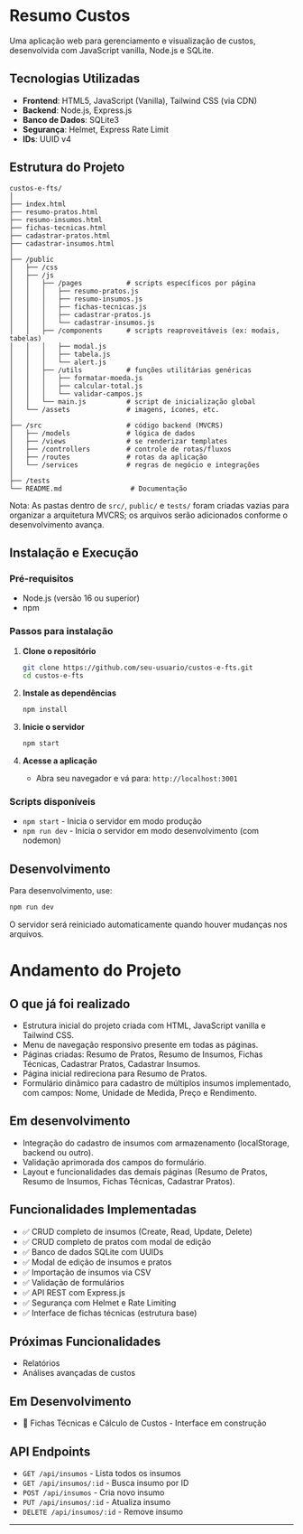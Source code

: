 # Resumo Custos

Uma aplicação web para gerenciamento e visualização de custos, desenvolvida com JavaScript vanilla, Node.js e SQLite.

## Tecnologias Utilizadas

- **Frontend**: HTML5, JavaScript (Vanilla), Tailwind CSS (via CDN)
- **Backend**: Node.js, Express.js
- **Banco de Dados**: SQLite3
- **Segurança**: Helmet, Express Rate Limit
- **IDs**: UUID v4

## Estrutura do Projeto

```
custos-e-fts/
│
├── index.html
├── resumo-pratos.html
├── resumo-insumos.html
├── fichas-tecnicas.html
├── cadastrar-pratos.html
├── cadastrar-insumos.html
│
├── /public
│   ├── /css
│   ├── /js
│   │   ├── /pages           # scripts específicos por página
│   │   │   ├── resumo-pratos.js
│   │   │   ├── resumo-insumos.js
│   │   │   ├── fichas-tecnicas.js
│   │   │   ├── cadastrar-pratos.js
│   │   │   └── cadastrar-insumos.js
│   │   ├── /components      # scripts reaproveitáveis (ex: modais, tabelas)
│   │   │   ├── modal.js
│   │   │   ├── tabela.js
│   │   │   └── alert.js
│   │   ├── /utils           # funções utilitárias genéricas
│   │   │   ├── formatar-moeda.js
│   │   │   ├── calcular-total.js
│   │   │   └── validar-campos.js
│   │   └── main.js          # script de inicialização global
│   └── /assets              # imagens, ícones, etc.
│
├── /src                     # código backend (MVCRS)
│   ├── /models              # lógica de dados
│   ├── /views               # se renderizar templates
│   ├── /controllers         # controle de rotas/fluxos
│   ├── /routes              # rotas da aplicação
│   └── /services            # regras de negócio e integrações
│
├── /tests
└── README.md                 # Documentação
```

Nota: As pastas dentro de `src/`, `public/` e `tests/` foram criadas vazias para organizar a arquitetura MVCRS; os arquivos serão adicionados conforme o desenvolvimento avança.

## Instalação e Execução

### Pré-requisitos
- Node.js (versão 16 ou superior)
- npm

### Passos para instalação

1. **Clone o repositório**
   ```bash
   git clone https://github.com/seu-usuario/custos-e-fts.git
   cd custos-e-fts
   ```

2. **Instale as dependências**
   ```bash
   npm install
   ```

3. **Inicie o servidor**
   ```bash
   npm start
   ```

4. **Acesse a aplicação**
   - Abra seu navegador e vá para: `http://localhost:3001`

### Scripts disponíveis

- `npm start` - Inicia o servidor em modo produção
- `npm run dev` - Inicia o servidor em modo desenvolvimento (com nodemon)

## Desenvolvimento

Para desenvolvimento, use:
```bash
npm run dev
```

O servidor será reiniciado automaticamente quando houver mudanças nos arquivos.

# Andamento do Projeto

## O que já foi realizado
- Estrutura inicial do projeto criada com HTML, JavaScript vanilla e Tailwind CSS.
- Menu de navegação responsivo presente em todas as páginas.
- Páginas criadas: Resumo de Pratos, Resumo de Insumos, Fichas Técnicas, Cadastrar Pratos, Cadastrar Insumos.
- Página inicial redireciona para Resumo de Pratos.
- Formulário dinâmico para cadastro de múltiplos insumos implementado, com campos: Nome, Unidade de Medida, Preço e Rendimento.

## Em desenvolvimento
- Integração do cadastro de insumos com armazenamento (localStorage, backend ou outro).
- Validação aprimorada dos campos do formulário.
- Layout e funcionalidades das demais páginas (Resumo de Pratos, Resumo de Insumos, Fichas Técnicas, Cadastrar Pratos).

## Funcionalidades Implementadas
- ✅ CRUD completo de insumos (Create, Read, Update, Delete)
- ✅ CRUD completo de pratos com modal de edição
- ✅ Banco de dados SQLite com UUIDs
- ✅ Modal de edição de insumos e pratos
- ✅ Importação de insumos via CSV
- ✅ Validação de formulários
- ✅ API REST com Express.js
- ✅ Segurança com Helmet e Rate Limiting
- ✅ Interface de fichas técnicas (estrutura base)

## Próximas Funcionalidades
- Relatórios
- Análises avançadas de custos

## Em Desenvolvimento
- 🚧 Fichas Técnicas e Cálculo de Custos - Interface em construção

## API Endpoints

- `GET /api/insumos` - Lista todos os insumos
- `GET /api/insumos/:id` - Busca insumo por ID
- `POST /api/insumos` - Cria novo insumo
- `PUT /api/insumos/:id` - Atualiza insumo
- `DELETE /api/insumos/:id` - Remove insumo

---